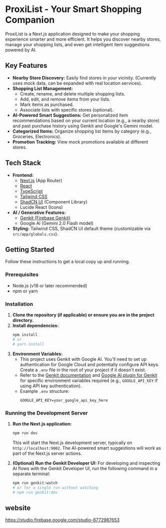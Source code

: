 

# ProxiList - Your Smart Shopping Companion

ProxiList is a Next.js application designed to make your shopping experience smarter and more efficient. It helps you discover nearby stores, manage your shopping lists, and even get intelligent item suggestions powered by AI.

## Key Features

*   **Nearby Store Discovery:** Easily find stores in your vicinity. (Currently uses mock data, can be expanded with real location services).
*   **Shopping List Management:**
    *   Create, rename, and delete multiple shopping lists.
    *   Add, edit, and remove items from your lists.
    *   Mark items as purchased.
    *   Associate lists with specific stores (optional).
*   **AI-Powered Smart Suggestions:** Get personalized item recommendations based on your current location (e.g., a nearby store) and past purchase history using Genkit and Google's Gemini model.
*   **Categorized Items:** Organize shopping list items by category (e.g., Groceries, Electronics).
*   **Promotion Tracking:** View mock promotions available at different stores.

## Tech Stack

*   **Frontend:**
    *   [Next.js](https://nextjs.org/) (App Router)
    *   [React](https://reactjs.org/)
    *   [TypeScript](https://www.typescriptlang.org/)
    *   [Tailwind CSS](https://tailwindcss.com/)
    *   [ShadCN UI](https://ui.shadcn.com/) (Component Library)
    *   Lucide React (Icons)
*   **AI / Generative Features:**
    *   [Genkit (Firebase Genkit)](https://firebase.google.com/docs/genkit)
    *   Google AI (Gemini 2.0 Flash model)
*   **Styling:** Tailwind CSS, ShadCN UI default theme (customizable via `src/app/globals.css`).

## Getting Started

Follow these instructions to get a local copy up and running.

### Prerequisites

*   Node.js (v18 or later recommended)
*   npm or yarn

### Installation

1.  **Clone the repository (if applicable) or ensure you are in the project directory.**
2.  **Install dependencies:**
    ```bash
    npm install
    # or
    # yarn install
    ```
3.  **Environment Variables:**
    *   This project uses Genkit with Google AI. You'll need to set up authentication for Google Cloud and potentially configure API keys. Create a `.env` file in the root of your project if it doesn't exist.
    *   Refer to the [Genkit documentation](https://firebase.google.com/docs/genkit/get-started-node#set_up_auth) and [Google AI plugin for Genkit](https://firebase.google.com/docs/genkit/plugins/google-ai) for specific environment variables required (e.g., `GOOGLE_API_KEY` if using API key authentication).
    *   Example `.env` structure:
        ```
        GOOGLE_API_KEY=your_google_api_key_here
        ```

### Running the Development Server

1.  **Run the Next.js application:**
    ```bash
    npm run dev
    ```
    This will start the Next.js development server, typically on `http://localhost:9002`. The AI-powered smart suggestions will work as part of the Next.js server actions.

2.  **(Optional) Run the Genkit Developer UI:**
    For developing and inspecting AI flows with the Genkit Developer UI, run the following command in a separate terminal:
    ```bash
    npm run genkit:watch
    # or for a single run without watching
    # npm run genkit:dev

## website
https://studio.firebase.google.com/studio-6772987653 

